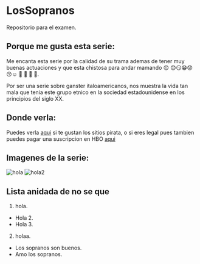 # LosSopranos
 Repositorio para el examen.

## Porque me gusta esta serie:
 Me encanta esta serie por la calidad de su trama
 ademas de tener muy buenas actuaciones y que esta 
 chistosa para andar mamando :heart_eyes: 😊😏😁😟😙:relaxed:	:ghost:	:ghost:	:call_me_hand: :call_me_hand:.

 Por ser una serie sobre ganster italoamericanos, nos muestra la vida tan mala que tenia este grupo etnico en 
 la sociedad estadounidense en los principios del siglo 
 XX.

## Donde verla:
Puedes verla [aqui](https://www5.cuevana3.ch/serie/los-soprano) si te gustan los sitios pirata, o si eres legal pues tambien puedes pagar una suscripcion en HBO
[aqui](https://www.hbomax.com/gt/es/series/urn:hbo:series:GVU2b9AHpHo7DwvwIAT4i#:~:text=Mira%20Los%20Soprano%20(HBO)%20-,programas%20de%20TV%20%7C%20HBO%20Max)

## Imagenes de la serie:
![hola](https://www.imdb.com/title/tt0141842/mediaviewer/rm1490393345/?ref_=tt_ov_i)
![hola2](https://www.google.com/url?sa=i&url=https%3A%2F%2Fwww.fotogramas.es%2Fseries-tv-noticias%2Fg15710264%2F31-cosas-que-no-sabias-de-los-soprano%2F&psig=AOvVaw0fV5Xp65L_gqsTjeL9A8D2&ust=1676474697685000&source=images&cd=vfe&ved=0CBAQjRxqFwoTCOinxo2plf0CFQAAAAAdAAAAABAQ)

## Lista anidada de no se que 
1. hola.
  - Hola 2.
  - Hola 3.
2. holaa.
  - Los sopranos son buenos.
  - Amo los sopranos.